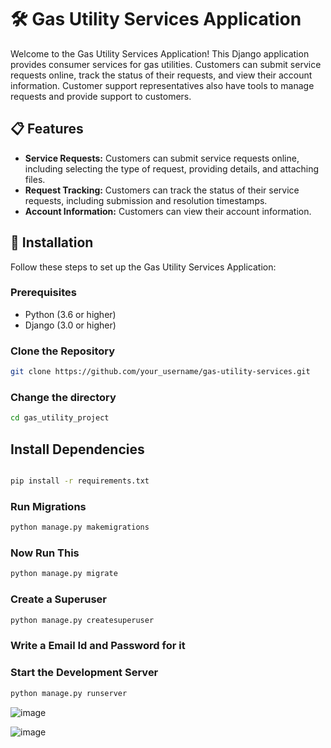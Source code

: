 # 🛠️ Gas Utility Services Application

Welcome to the Gas Utility Services Application! This Django application provides consumer services for gas utilities. Customers can submit service requests online, track the status of their requests, and view their account information. Customer support representatives also have tools to manage requests and provide support to customers.

## 📋 Features

- **Service Requests:** Customers can submit service requests online, including selecting the type of request, providing details, and attaching files.
- **Request Tracking:** Customers can track the status of their service requests, including submission and resolution timestamps.
- **Account Information:** Customers can view their account information.

## 🚀 Installation

Follow these steps to set up the Gas Utility Services Application:

### Prerequisites

- Python (3.6 or higher)
- Django (3.0 or higher)

### Clone the Repository

```bash
git clone https://github.com/your_username/gas-utility-services.git
````
### Change the directory
```bash
cd gas_utility_project
````


## Install Dependencies
```bash

pip install -r requirements.txt

````

### Run Migrations
```bash
python manage.py makemigrations

````
### Now Run This
```bash
python manage.py migrate

````

### Create a Superuser

```bash
python manage.py createsuperuser
````
### Write a Email Id and Password for it

### Start the Development Server
```bash
python manage.py runserver
```
![image](https://github.com/whopee/gas-utility-service-django/assets/55501058/2295dbc4-fdc9-4320-baac-a7a0666cfe44)

![image](https://github.com/whopee/gas-utility-service-django/assets/55501058/720d9180-09bf-4cc7-bd2b-8313d2760607)
